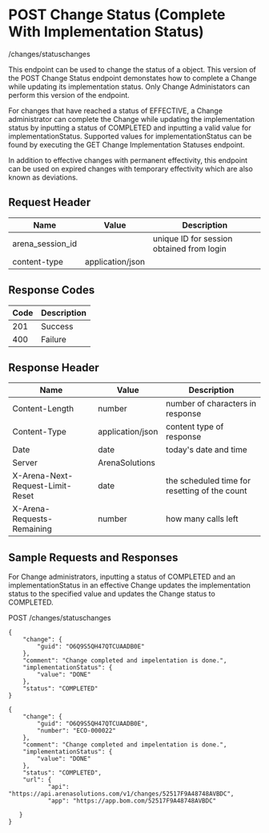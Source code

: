 # POST Change Status (Complete With Implementation Status)


/changes/statuschanges

This endpoint can be used  to change the status of a  object. This version of the POST Change Status endpoint demonstates how to complete a Change while updating its implementation status. Only Change Administators can perform this version of the endpoint. 

For changes that have reached a status of  EFFECTIVE, a Change administrator can complete the Change while updating the implementation status by inputting a status of COMPLETED and inputting a valid value for implementationStatus. Supported values for implementationStatus can be found by executing the GET Change Implementation Statuses endpoint.

In addition to effective changes with permanent effectivity, this endpoint can be used on expired changes with temporary effectivity which are also known as deviations.

## Request Header

| Name<br> | Value<br> | Description<br> |
|  --- |  --- |  --- | 
| arena_session_id<br> |   | unique ID for session obtained from login<br> |
| content\-type<br> | application/json<br> |   |

## Response Codes

| Code<br> | Description<br> |
|  --- |  --- | 
| 201<br> | Success<br> |
| 400<br> | Failure<br> |

## Response Header

| Name<br> | Value<br> | Description<br> |
|  --- |  --- |  --- | 
| Content\-Length<br> | number<br> | number of characters in response<br> |
| Content\-Type<br> | application/json<br> | content type of response<br> |
| Date<br> | date<br> | today's date and time<br> |
| Server<br> | ArenaSolutions<br> |   |
| X\-Arena\-Next\-Request\-Limit\-Reset<br> | date<br> | the scheduled time for resetting of the count<br> |
| X\-Arena\-Requests\-Remaining<br> | number<br> | how many calls left<br> |

## Sample Requests and Responses
For Change administrators, inputting a status of COMPLETED and an implementationStatus in an effective Change updates the implementation status to the specified value and updates the Change status to COMPLETED.



POST /changes/statuschanges



```
{
    "change": {
        "guid": "O6Q9S5QH47QTCUAADB0E"
    },
    "comment": "Change completed and impelentation is done.",
    "implementationStatus": {
        "value": "DONE"
    },
    "status": "COMPLETED"
}
```


```
{
    "change": {
        "guid": "O6Q9S5QH47QTCUAADB0E",
        "number": "ECO-000022"
    },
    "comment": "Change completed and impelentation is done.",
    "implementationStatus": {
        "value": "DONE"
    },
    "status": "COMPLETED",
    "url": {
           "api": "https://api.arenasolutions.com/v1/changes/52517F9A48748AVBDC",
           "app": "https://app.bom.com/52517F9A48748AVBDC"

   }
}
```
